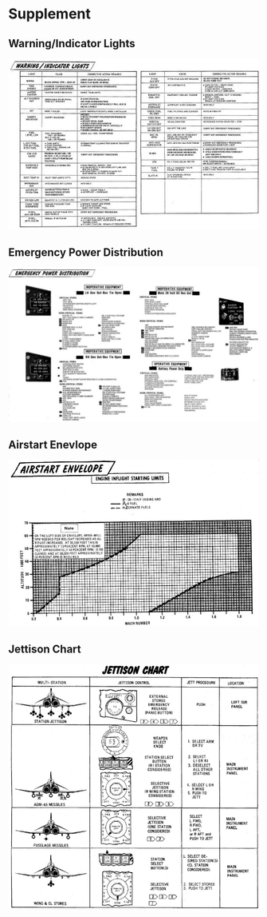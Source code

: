 # Supplement

## Warning/Indicator Lights

![Warning/Indicator Lights](../img/warning_lights.jpg)

## Emergency Power Distribution

![Emergency Power Distribution](../img/emergency_power.jpg)

## Airstart Enevlope

![Airstart Enevlope](../img/airstart_envelope.jpg)

## Jettison Chart

![Jettiosn Chart](../img/jettison_chart.jpg)
